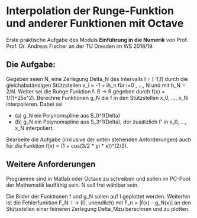 # Interpolation der Runge-Funktion und anderer Funktionen mit Octave

Erste praktische Aufgabe des Moduls **Einführung in die Numerik** von Prof. Prof. Dr. Andreas Fischer an der TU Dresden im WS 2018/19.

## Die Aufgabe:
Gegeben seien N, eine Zerlegung Delta_N des Intervalls I = [-1,1] durch die gleichabständigen Stützstellen x_i = -1 + ih_n für i=0 , ..., N und mit h_N = 2/N. Weiter sei die Runge Funktion f: R -> R gegeben durch f(x) = 1/(1+25x^2). Berechne Funktionen g_N die f in den Stützstellen x_0, ..., x_N interpolieren. Dabei sei
- (a) g_N ein Polynomspline aus S_0^1(Delta)
- (b) g_N ein Polynomspline aus S_3^1(Delta), der zusätzlich f' in x_0, ..., x_N interpoliert.

Bearbeite die Aufgabe (inklusive der unten stehenden Anforderungen) auch für die Funktion f(x) = (1 + cos(3/2 * pi * x))^(2/3).

## Weitere Anforderungen
Programme sind in Matlab oder Octave zu schreiben und sollen im PC-Pool der Mathematik lauffähig sein. N soll frei wählbar sein.

Die Bilder der Funktionen f und g_N sollen auf I geplottet werden. Weiterhin ist die Fehlerfunktion F_N: I -> [0, unendlich) mit F_n = |f(x) - g_N(x)| an den Stützstellen einer feineren Zerlegung Delta_Mzu berechnen und zu plotten.

